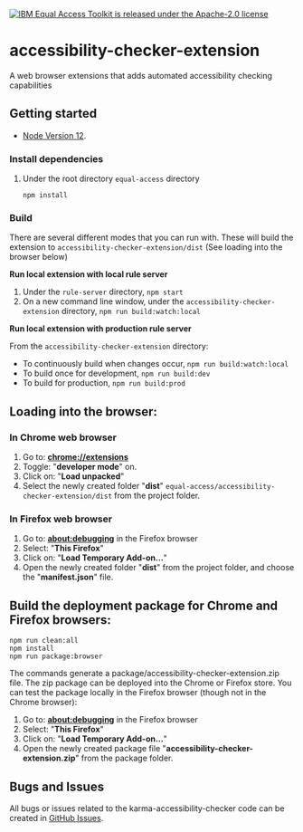 [![IBM Equal Access Toolkit is released under the Apache-2.0 license](https://img.shields.io/badge/license-Apache--2.0-blue.svg)](./LICENSE)

# accessibility-checker-extension
A web browser extensions that adds automated accessibility checking capabilities

## Getting started

* [Node Version 12](https://nodejs.org/en/download/).

### Install dependencies

1. Under the root directory `equal-access` directory 

    ```
    npm install
    ```

### Build

There are several different modes that you can run with. These will build the extension to `accessibility-checker-extension/dist` (See loading into the browser below)

**Run local extension with local rule server**
1. Under the `rule-server` directory, `npm start`
2. On a new command line window, under the `accessibility-checker-extension` directory, `npm run build:watch:local`

**Run local extension with production rule server**

From the `accessibility-checker-extension` directory:
* To continuously build when changes occur, `npm run build:watch:local`
* To build once for development, `npm run build:dev`
* To build for production, `npm run build:prod`

## Loading into the browser:
### In Chrome web browser
1. Go to: [**chrome://extensions**](chrome://extensions)
2. Toggle: "**developer mode**" on.
3. Click on: "**Load unpacked**"
4. Select the newly created folder "**dist**" ```equal-access/accessibility-checker-extension/dist``` from the project folder.

### In Firefox web browser
1. Go to: [**about:debugging**](about:debugging) in the Firefox browser
2. Select: "**This Firefox**"
3. Click on: "**Load Temporary Add-on…**"
4. Open the newly created folder "**dist**" from the project folder, and choose the "**manifest.json**" file.

## Build the deployment package for Chrome and Firefox browsers:
```
npm run clean:all
npm install
npm run package:browser
```
The commands generate a package/accessibility-checker-extension.zip file. The zip package can be deployed into the Chrome or Firefox store. You can test the package locally in the Firefox browser (though not in the Chrome browser):
1. Go to: [**about:debugging**](about:debugging) in the Firefox browser
2. Select: "**This Firefox**"
3. Click on: "**Load Temporary Add-on…**"
4. Open the newly created package file "**accessibility-checker-extension.zip**" from the package folder.  

## Bugs and Issues

All bugs or issues related to the karma-accessibility-checker code can be created in [GitHub Issues](https://github.com/IBMa/equal-access/issues).
